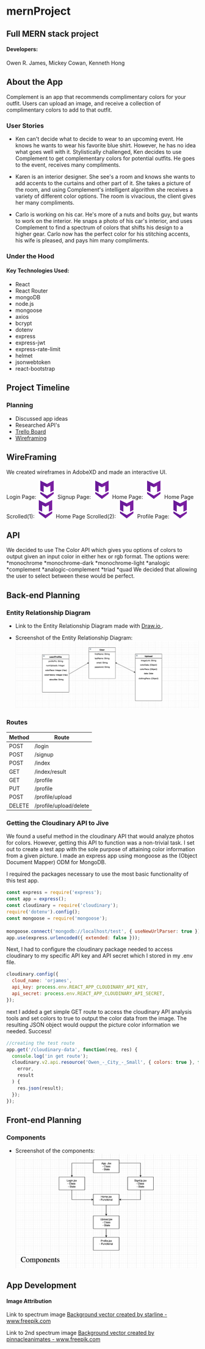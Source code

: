 # mernProject

## Full MERN stack project

#### Developers:

Owen R. James,
Mickey Cowan,
Kenneth Hong

## About the App

Complement is an app that recommends complimentary colors for your outfit. Users can upload an image, and receive a collection of complimentary colors to add to that outfit.

### User Stories

- Ken can't decide what to decide to wear to an upcoming event. He knows he wants to wear his favorite blue shirt. However, he has no idea what goes well with it. Stylistically challenged, Ken decides to use Complement to get complementary colors for potential outfits. He goes to the event, receives many compliments.

- Karen is an interior designer. She see's a room and knows she wants to add accents to the curtains and other part of it. She takes a picture of the room, and using Complement's intelligent algorithm she receives a variety of different color options. The room is vivacious, the client gives her many compliments.

- Carlo is working on his car. He's more of a nuts and bolts guy, but wants to work on the interior. He snaps a photo of his car's interior, and uses Complement to find a spectrum of colors that shifts his design to a higher gear. Carlo now has the perfect color for his stitching accents, his wife is pleased, and pays him many compliments.

### Under the Hood

#### Key Technologies Used:

- React
- React Router
- mongoDB
- node.js
- mongoose
- axios
- bcrypt
- dotenv
- express
- express-jwt
- express-rate-limit
- helmet
- jsonwebtoken
- react-bootstrap

## Project Timeline

### Planning

- Discussed app ideas
- Researched API's
- [Trello Board](https://trello.com/b/KzDYzqsH/project-3-wdi)
- [Wireframing](link.com)

## WireFraming

We created wireframes in AdobeXD and made an interactive UI.

Login Page:
![alt text](https://github.com/adam-p/markdown-here/raw/master/src/common/images/icon48.png 'Logo Title Text 1')
Signup Page:
![alt text](https://github.com/adam-p/markdown-here/raw/master/src/common/images/icon48.png 'Logo Title Text 1')
Home Page:
![alt text](https://github.com/adam-p/markdown-here/raw/master/src/common/images/icon48.png 'Logo Title Text 1')
Home Page Scrolled(1):
![alt text](https://github.com/adam-p/markdown-here/raw/master/src/common/images/icon48.png 'Logo Title Text 1')
Home Page Scrolled(2):
![alt text](https://github.com/adam-p/markdown-here/raw/master/src/common/images/icon48.png 'Logo Title Text 1')
Profile Page:
![alt text](https://github.com/adam-p/markdown-here/raw/master/src/common/images/icon48.png 'Logo Title Text 1')

## API

We decided to use The Color API which gives you options of colors to output given an input color in either hex or rgb format. The options were:
*monochrome
*monochrome-dark
*monochrome-light
*analogic
*complement
*analogic-complement
*triad
*quad
We decided that allowing the user to select between these would be perfect.

## Back-end Planning

### Entity Relationship Diagram

- Link to the Entity Relationship Diagram made with <a href="https://www.draw.io/?libs=general;uml"> Draw.io </a>.

- Screenshot of the Entity Relationship Diagram:
  ![](./images/ERD.png)

###  Routes 

| Method | Route | 
|--------|-------|
| POST   | /login | 
| POST   | /signup | 
| POST   | /index | 
| GET    | /index/result | 
| GET    | /profile |
| PUT    | /profile | 
| POST   | /profile/upload |
| DELETE | /profile/upload/delete | 

### Getting the Cloudinary API to Jive

We found a useful method in the cloudinary API that would analyze photos for colors. However, getting this API to function was a non-trivial task. I set out to create a test app with the sole purpose of attaining color information from a given picture. I made an express app using mongoose as the (Object Document Mapper) ODM for MongoDB.

I required the packages necessary to use the most basic functionality of this test app.

```javascript
const express = require('express');
const app = express();
const cloudinary = require('cloudinary');
require('dotenv').config();
const mongoose = require('mongoose');

mongoose.connect('mongodb://localhost/test', { useNewUrlParser: true });
app.use(express.urlencoded({ extended: false }));
```

Next, I had to configure the cloudinary package needed to access cloudinary to my specific API key and API secret which I stored in my .env file.

```javascript
cloudinary.config({
  cloud_name: 'orjames',
  api_key: process.env.REACT_APP_CLOUDINARY_API_KEY,
  api_secret: process.env.REACT_APP_CLOUDINARY_API_SECRET,
});
```

next I added a get simple GET route to access the cloudinary API analysis tools and set colors to true to output the color data from the image. The resulting JSON object would oupput the picture color information we needed. Success!

```javascript
//creating the test route
app.get('/cloudinary-data', function(req, res) {
  console.log('in get route');
  cloudinary.v2.api.resource('Owen_-_City_-_Small', { colors: true }, function(
    error,
    result
  ) {
    res.json(result);
  });
});
```
## Front-end Planning

### Components

- Screenshot of the components:
  ![](./images/Components.png)

## App Development

#### Image Attribution

Link to spectrum image
<a href="https://www.freepik.com/free-photos-vectors/background">Background vector created by starline - www.freepik.com</a>

Link to 2nd spectrum image
<a href="https://www.freepik.com/free-photos-vectors/background">Background vector created by pinnacleanimates - www.freepik.com</a>
